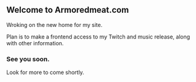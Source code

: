## Welcome to Armoredmeat.com

Wroking on the new home for my site. 

Plan is to make a frontend access to my Twitch and music release, along with other information. 

### See you soon.

Look for more to come shortly. 
